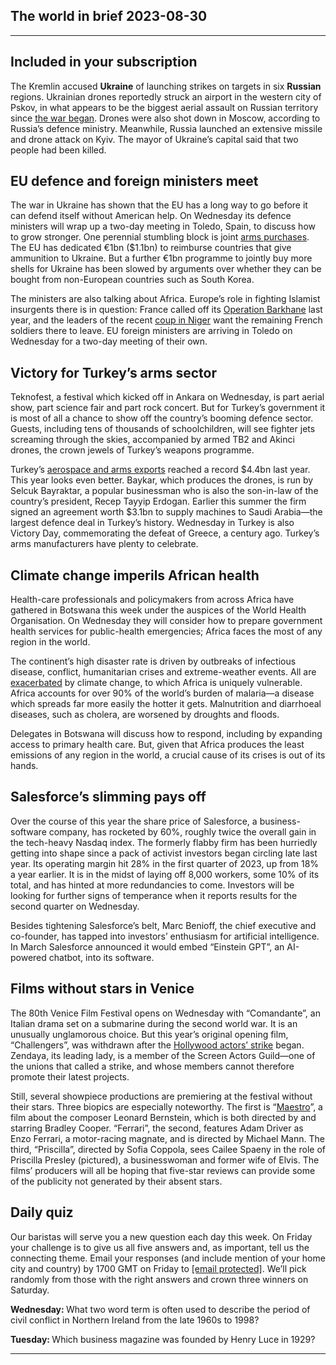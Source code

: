 ## The world in brief 2023-08-30

----------

## Included in your subscription



The Kremlin accused <strong>Ukraine</strong> of launching strikes on targets in six <strong>Russian</strong> regions. Ukrainian drones reportedly struck an airport in the western city of Pskov, in what appears to be the biggest aerial assault on Russian territory since [the war began](https://www.economist.com/ukraine-crisis). Drones were also shot down in Moscow, according to Russia’s defence ministry. Meanwhile, Russia launched an extensive missile and drone attack on Kyiv. The mayor of Ukraine’s capital said that two people had been killed.

## EU defence and foreign ministers meet

The war in Ukraine has shown that the EU has a long way to go before it can defend itself without American help. On Wednesday its defence ministers will wrap up a two-day meeting in Toledo, Spain, to discuss how to grow stronger. One perennial stumbling block is joint [arms purchases](https://www.economist.com/europe/2023/05/07/europe-is-struggling-to-rebuild-its-military-clout). The EU has dedicated €1bn ($1.1bn) to reimburse countries that give ammunition to Ukraine. But a further €1bn programme to jointly buy more shells for Ukraine has been slowed by arguments over whether they can be bought from non-European countries such as South Korea.

The ministers are also talking about Africa. Europe’s role in fighting Islamist insurgents there is in question: France called off its [Operation Barkhane](https://www.economist.com/the-economist-explains/2022/02/14/what-have-french-forces-achieved-in-the-sahel) last year, and the leaders of the recent [coup in Niger](https://www.economist.com/middle-east-and-africa/2023/07/28/nigers-putsch-is-bad-for-the-country-and-for-the-region) want the remaining French soldiers there to leave. EU foreign ministers are arriving in Toledo on Wednesday for a two-day meeting of their own.

## Victory for Turkey’s arms sector

Teknofest, a festival which kicked off in Ankara on Wednesday, is part aerial show, part science fair and part rock concert. But for Turkey’s government it is most of all a chance to show off the country’s booming defence sector. Guests, including tens of thousands of schoolchildren, will see fighter jets screaming through the skies, accompanied by armed TB2 and Akinci drones, the crown jewels of Turkey’s weapons programme.

Turkey’s [aerospace and arms exports](https://www.economist.com/europe/2022/02/12/turkey-is-the-arms-industrys-new-upstart) reached a record $4.4bn last year. This year looks even better. Baykar, which produces the drones, is run by Selcuk Bayraktar, a popular businessman who is also the son-in-law of the country’s president, Recep Tayyip Erdogan. Earlier this summer the firm signed an agreement worth $3.1bn to supply machines to Saudi Arabia—the largest defence deal in Turkey’s history. Wednesday in Turkey is also Victory Day, commemorating the defeat of Greece, a century ago. Turkey’s arms manufacturers have plenty to celebrate.

## Climate change imperils African health

Health-care professionals and policymakers from across Africa have gathered in Botswana this week under the auspices of the World Health Organisation. On Wednesday they will consider how to prepare government health services for public-health emergencies; Africa faces the most of any region in the world. 

The continent’s high disaster rate is driven by outbreaks of infectious disease, conflict, humanitarian crises and extreme-weather events. All are [exacerbated](https://www.economist.com/international/2019/05/23/how-climate-change-can-fuel-wars) by climate change, to which Africa is uniquely vulnerable. Africa accounts for over 90% of the world’s burden of malaria—a disease which spreads far more easily the hotter it gets. Malnutrition and diarrhoeal diseases, such as cholera, are worsened by droughts and floods.  
  
 Delegates in Botswana will discuss how to respond, including by expanding access to primary health care. But, given that Africa produces the least emissions of any region in the world, a crucial cause of its crises is out of its hands.

## Salesforce’s slimming pays off

Over the course of this year the share price of Salesforce, a business-software company, has rocketed by 60%, roughly twice the overall gain in the tech-heavy Nasdaq index. The formerly flabby firm has been hurriedly getting into shape since a pack of activist investors began circling late last year. Its operating margin hit 28% in the first quarter of 2023, up from 18% a year earlier. It is in the midst of laying off 8,000 workers, some 10% of its total, and has hinted at more redundancies to come. Investors will be looking for further signs of temperance when it reports results for the second quarter on Wednesday. 

Besides tightening Salesforce’s belt, Marc Benioff, the chief executive and co-founder, has tapped into investors’ enthusiasm for artificial intelligence. In March Salesforce announced it would embed “Einstein GPT”, an AI-powered chatbot, into its software.

## Films without stars in Venice

The 80th Venice Film Festival opens on Wednesday with “Comandante”, an Italian drama set on a submarine during the second world war. It is an unusually unglamorous choice. But this year’s original opening film, “Challengers”, was withdrawn after the [Hollywood actors’ strike](https://www.economist.com/united-states/2023/08/17/the-hollywood-strikes-reveal-los-angeless-deepest-anxieties) began. Zendaya, its leading lady, is a member of the Screen Actors Guild—one of the unions that called a strike, and whose members cannot therefore promote their latest projects.

Still, several showpiece productions are premiering at the festival without their stars. Three biopics are especially noteworthy. The first is “[Maestro](https://www.economist.com/culture/2023/08/18/calls-for-actors-identities-to-match-their-roles-have-gone-too-far)”, a film about the composer Leonard Bernstein, which is both directed by and starring Bradley Cooper. “Ferrari”, the second, features Adam Driver as Enzo Ferrari, a motor-racing magnate, and is directed by Michael Mann. The third, “Priscilla”, directed by Sofia Coppola, sees Cailee Spaeny in the role of Priscilla Presley (pictured), a businesswoman and former wife of Elvis. The films’ producers will all be hoping that five-star reviews can provide some of the publicity not generated by their absent stars. 

## Daily quiz

Our baristas will serve you a new question each day this week. On Friday your challenge is to give us all five answers and, as important, tell us the connecting theme. Email your responses (and include mention of your home city and country) by 1700 GMT on Friday to [<span class="__cf_email__" data-cfemail="e8b99d8192ad9b989a8d9b9b87a88d8b87868785819b9cc68b8785">[email&#160;protected]</span>](https://mail.google.com/mail/?view=cm&amp;fs=1&amp;tf=1&amp;to=QuizEspresso@economist.com). We’ll pick randomly from those with the right answers and crown three winners on Saturday.

<strong>Wednesday: </strong>What two word term is often used to describe the period of civil conflict in Northern Ireland from the late 1960s to 1998?  
  
<strong>Tuesday: </strong>Which business magazine was founded by Henry Luce in 1929?

----------
